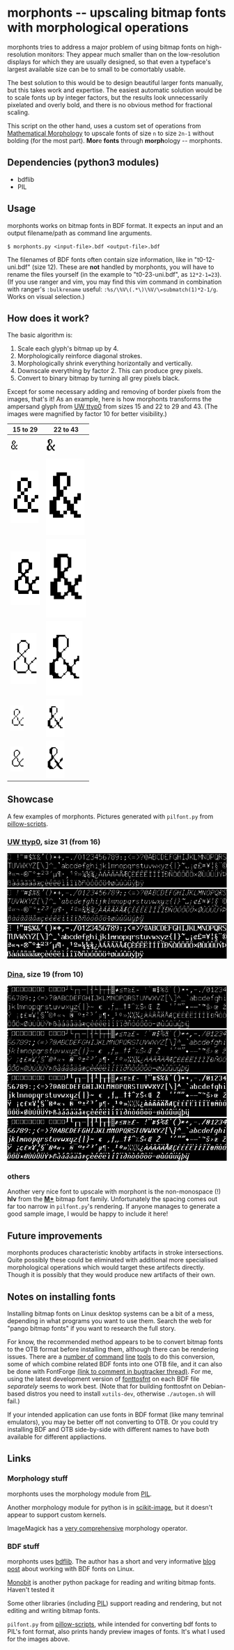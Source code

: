 # morphonts -- upscaling bitmap fonts with morphological operations

morphonts tries to address a major problem of using bitmap fonts on high-resolution monitors: They appear much smaller than on the low-resolution displays for which they are usually designed, so that even a typeface's largest available size can be to small to be comortably usable.

The best solution to this would be to design beautiful larger fonts manually, but this takes work and expertise. The easiest automatic solution would be to scale fonts up by integer factors, but the results look unnecessarily pixelated and overly bold, and there is no obvious method for fractional scaling. 

This script on the other hand, uses a custom set of operations from [Mathematical Morphology](https://en.wikipedia.org/wiki/Mathematical_Morphology) to upscale fonts of size `n` to size `2n-1` without bolding (for the most part). **Mor**e **fonts** through **morph**ology -- morphonts.


## Dependencies (python3 modules)

 - bdflib
 - PIL

## Usage

morphonts works on bitmap fonts in BDF format. It expects an input and an output filename/path as command line arguments.

```
$ morphonts.py <input-file>.bdf <output-file>.bdf
```

The filenames of BDF fonts often contain size information, like in "t0-12-uni.bdf" (size 12). These are **not** handled by morphonts, you will have to rename the files yourself (in the example to "t0-23-uni.bdf", as `12*2-1=23`). (If you use ranger and vim, you may find this vim command in combination with ranger's `:bulkrename` useful: `:%s/\%V\(.*\)\%V/\=submatch(1)*2-1/g`. Works on visual selection.)


## How does it work?

The basic algorithm is:

 1. Scale each glyph's bitmap up by 4.
 2. Morphologically reinforce diagonal strokes.
 3. Morphologically shrink everything horizontally and vertically.
 4. Downscale everything by factor 2. This can produce grey pixels.
 5. Convert to binary bitmap by turning all grey pixels black.

Except for some necessary adding and removing of border pixels from the images, that's it! As an example, here is how morphonts transforms the ampersand glyph from [UW ttyp0](https://people.mpi-inf.mpg.de/~uwe/misc/uw-ttyp0/) from sizes 15 and 22 to 29 and 43. (The images were magnified by factor 10 for better visibility.)

| 15 to 29                                                                            | 22 to 43                                                                            |
|-------------------------------------------------------------------------------------|-------------------------------------------------------------------------------------|
| ![Original](/pictures/sequences/t0-15-uni/ampersand/scale-10/0.png)                           | ![Original](/pictures/sequences/t0-22-uni/ampersand/scale-10/0.png)                           |
| ![upscale by 4](/pictures/sequences/t0-15-uni/ampersand/scale-10/1.png)                       | ![upscale by 4](/pictures/sequences/t0-22-uni/ampersand/scale-10/1.png)                       |
| ![reinforce diagonal strokes](/pictures/sequences/t0-15-uni/ampersand/scale-10/4.png)         | ![reinforce diagonal strokes](/pictures/sequences/t0-22-uni/ampersand/scale-10/4.png)         |
| ![shrink vertically and horizontally](/pictures/sequences/t0-15-uni/ampersand/scale-10/6.png) | ![shrink vertically and horizontally](/pictures/sequences/t0-22-uni/ampersand/scale-10/6.png) |
| ![downscale by 0.5](/pictures/sequences/t0-15-uni/ampersand/scale-10/7.png)                   | ![downscale by 0.5](/pictures/sequences/t0-22-uni/ampersand/scale-10/7.png)                   |
| ![convert to binary](/pictures/sequences/t0-15-uni/ampersand/scale-10/8.png)                  | ![convert to binary](/pictures/sequences/t0-22-uni/ampersand/scale-10/8.png)                  |


## Showcase

A few examples of morphonts. Pictures generated with `pilfont.py` from [pillow-scripts](https://github.com/python-pillow/pillow-scripts).

### [UW ttyp0](https://people.mpi-inf.mpg.de/~uwe/misc/uw-ttyp0/), size 31 (from 16)

![ttyp0-morphont regular, size 31](/pictures/samples/t0-31-uni.png)
![ttyp0-morphont italic, size 31](/pictures/samples/t0-31i-uni.png)
![ttyp0-morphont bold, size 31](/pictures/samples/t0-31b-uni.png)

### [Dina](https://www.dcmembers.com/jibsen/download/61/), size 19 (from 10)

![dina-morphont regular, size 19](/pictures/samples/Dina_r400-19.png)
![dina-morphont italic, size 19](/pictures/samples/Dina_i400-19.png)
![dina-morphont bold, size 19](/pictures/samples/Dina_r700-19.png)
![dina-morphont bold italic, size 19](/pictures/samples/Dina_i700-19.png)

### others

Another very nice font to upscale with morphont is the non-monospace (!) **hlv** from the [**M+**](https://tracker.debian.org/pkg/xfonts-mplus) bitmap font family. Unfortunately the spacing comes out far too narrow in `pilfont.py`'s rendering. If anyone manages to generate a good sample image, I would be happy to include it here!


## Future improvements

morphonts produces characteristic knobby artifacts in stroke intersections. Quite possibly these could be eliminated with additional more specialised morphological operations which would target these artifects directly. Though it is possibly that they would produce new artifacts of their own.


## Notes on installing fonts

Installing bitmap fonts on Linux desktop systems can be a bit of a mess, depending in what programs you want to use them. Search the web for "pango bitmap fonts" if you want to research the full story.

For know, the recommended method appears to be to convert bitmap fonts to the OTB format before installing them, although there can be rendering issues. There are a [number of](https://ndim.fedorapeople.org/stuff/bitmapfonts2otb/bitmapfonts2otb.py) [command](https://github.com/ctrlcctrlv/bitmapfont2otb) [line](https://gist.github.com/Earnestly/6bc5bad7666f7bf8816d054b7b76112e) [tools](https://gitlab.freedesktop.org/xorg/app/fonttosfnt) to do this conversion, some of which combine related BDF fonts into one OTB file, and it can also be done with FontForge [(link to comment in bugtracker thread)](https://gitlab.gnome.org/GNOME/pango/-/issues/386#note_570411). For me, using the latest development version of [fonttosfnt](https://gitlab.freedesktop.org/xorg/app/fonttosfnt) on each BDF file *separately* seems to work best. (Note that for building fonttosfnt on Debian-based distros you need to install `xutils-dev`, otherwise `./autogen.sh` will fail.)

If your intended application can use fonts in BDF format (like many temrinal emulators), you may be better off not converting to OTB. Or you could try installing BDF and OTB side-by-side with different names to have both available for different appliactions.


## Links

### Morphology stuff

morphonts uses the morphology module from [PIL](https://pillow.readthedocs.io/en/latest/reference/ImageMorph.html).

Another morphology module for python is in [scikit-image](https://scikit-image.org/docs/stable/api/skimage.morphology.html), but it doesn't appear to support custom kernels.

ImageMagick has a [very comprehensive](https://legacy.imagemagick.org/Usage/morphology/) morphology operator.

### BDF stuff

morphonts uses [bdflib](https://bdflib.readthedocs.io/en/latest/about.html). The author has a short and very informative [blog post](https://thristian.livejournal.com/90017.html) about working with BDF fonts on Linux.

[Monobit](https://github.com/robhagemans/monobit) is another python package for reading and writing bitmap fonts. Haven't tested it

Some other libraries (including [PIL](https://pillow.readthedocs.io/en/latest/reference/ImageFont.html)) support reading and rendering, but not editing and writing bitmap fonts.

`pilfont.py` from [pillow-scripts](https://github.com/python-pillow/pillow-scripts), while intended for converting bdf fonts to PIL's font format, also prints handy preview images of fonts. It's what I used for the images above.
